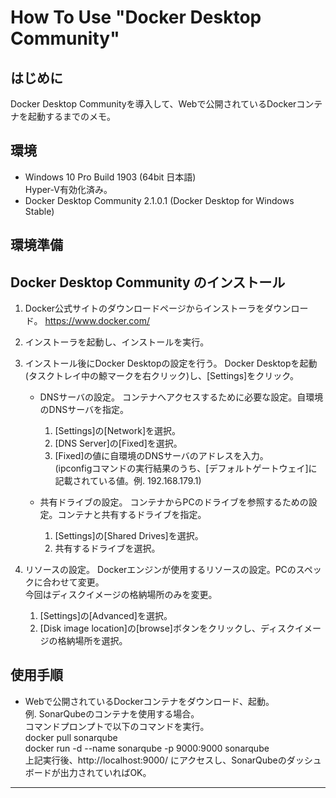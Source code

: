 # How To Use "Docker Desktop Community"

## はじめに
  Docker Desktop Communityを導入して、Webで公開されているDockerコンテナを起動するまでのメモ。

## 環境
* Windows 10 Pro Build 1903 (64bit 日本語)  
  Hyper-V有効化済み。
* Docker Desktop Community 2.1.0.1 (Docker Desktop for Windows Stable)

## 環境準備
## Docker Desktop Community のインストール
1. Docker公式サイトのダウンロードページからインストーラをダウンロード。
   https://www.docker.com/
2. インストーラを起動し、インストールを実行。
3. インストール後にDocker Desktopの設定を行う。
   Docker Desktopを起動(タスクトレイ中の鯨マークを右クリック)し、[Settings]をクリック。
   * DNSサーバの設定。
     コンテナへアクセスするために必要な設定。自環境のDNSサーバを指定。
     1. [Settings]の[Network]を選択。
     2. [DNS Server]の[Fixed]を選択。
     3. [Fixed]の値に自環境のDNSサーバのアドレスを入力。  
       (ipconfigコマンドの実行結果のうち、[デフォルトゲートウェイ]に記載されている値。例. 192.168.179.1)

   * 共有ドライブの設定。
     コンテナからPCのドライブを参照するための設定。コンテナと共有するドライブを指定。  
     1. [Settings]の[Shared Drives]を選択。  
     2. 共有するドライブを選択。

  3. リソースの設定。
    Dockerエンジンが使用するリソースの設定。PCのスペックに合わせて変更。  
    今回はディスクイメージの格納場所のみを変更。  
     1. [Settings]の[Advanced]を選択。  
     2. [Disk image location]の[browse]ボタンをクリックし、ディスクイメージの格納場所を選択。

## 使用手順
* Webで公開されているDockerコンテナをダウンロード、起動。  
  例. SonarQubeのコンテナを使用する場合。  
    コマンドプロンプトで以下のコマンドを実行。  
    docker pull sonarqube  
    docker run -d --name sonarqube -p 9000:9000 sonarqube  
    上記実行後、http://localhost:9000/ にアクセスし、SonarQubeのダッシュボードが出力されていればOK。
---